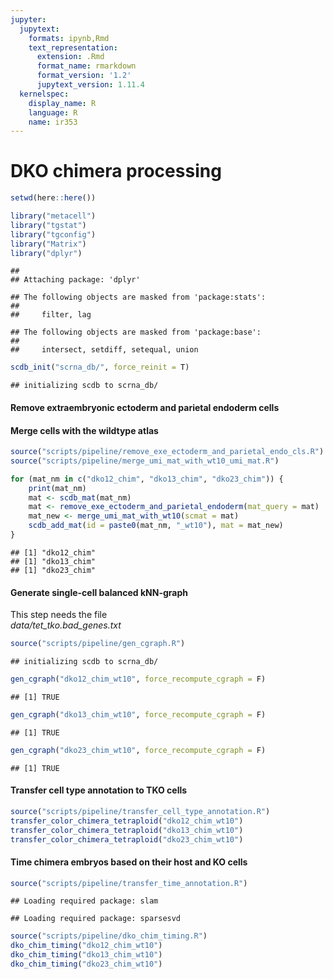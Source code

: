 ```yaml
---
jupyter:
  jupytext:
    formats: ipynb,Rmd
    text_representation:
      extension: .Rmd
      format_name: rmarkdown
      format_version: '1.2'
      jupytext_version: 1.11.4
  kernelspec:
    display_name: R
    language: R
    name: ir353
---
```


# DKO chimera processing




```r
setwd(here::here())
```


```r
library("metacell")
library("tgstat")
library("tgconfig")
library("Matrix")
library("dplyr")
```

```
## 
## Attaching package: 'dplyr'
```

```
## The following objects are masked from 'package:stats':
## 
##     filter, lag
```

```
## The following objects are masked from 'package:base':
## 
##     intersect, setdiff, setequal, union
```


```r
scdb_init("scrna_db/", force_reinit = T)
```

```
## initializing scdb to scrna_db/
```

#### Remove extraembryonic ectoderm and parietal endoderm cells
#### Merge cells with the wildtype atlas


```r
source("scripts/pipeline/remove_exe_ectoderm_and_parietal_endo_cls.R")
source("scripts/pipeline/merge_umi_mat_with_wt10_umi_mat.R")

for (mat_nm in c("dko12_chim", "dko13_chim", "dko23_chim")) {
    print(mat_nm)
    mat <- scdb_mat(mat_nm)
    mat <- remove_exe_ectoderm_and_parietal_endoderm(mat_query = mat)
    mat_new <- merge_umi_mat_with_wt10(scmat = mat)
    scdb_add_mat(id = paste0(mat_nm, "_wt10"), mat = mat_new)
}
```

```
## [1] "dko12_chim"
## [1] "dko13_chim"
## [1] "dko23_chim"
```

#### Generate single-cell balanced kNN-graph
This step needs the file  
_data/tet_tko.bad_genes.txt_


```r
source("scripts/pipeline/gen_cgraph.R")
```

```
## initializing scdb to scrna_db/
```

```r
gen_cgraph("dko12_chim_wt10", force_recompute_cgraph = F)
```

```
## [1] TRUE
```

```r
gen_cgraph("dko13_chim_wt10", force_recompute_cgraph = F)
```

```
## [1] TRUE
```

```r
gen_cgraph("dko23_chim_wt10", force_recompute_cgraph = F)
```

```
## [1] TRUE
```

#### Transfer cell type annotation to TKO cells


```r
source("scripts/pipeline/transfer_cell_type_annotation.R")
transfer_color_chimera_tetraploid("dko12_chim_wt10")
transfer_color_chimera_tetraploid("dko13_chim_wt10")
transfer_color_chimera_tetraploid("dko23_chim_wt10")
```

#### Time chimera embryos based on their host and KO cells


```r
source("scripts/pipeline/transfer_time_annotation.R")
```

```
## Loading required package: slam
```

```
## Loading required package: sparsesvd
```

```r
source("scripts/pipeline/dko_chim_timing.R")
dko_chim_timing("dko12_chim_wt10")
dko_chim_timing("dko13_chim_wt10")
dko_chim_timing("dko23_chim_wt10")
```


